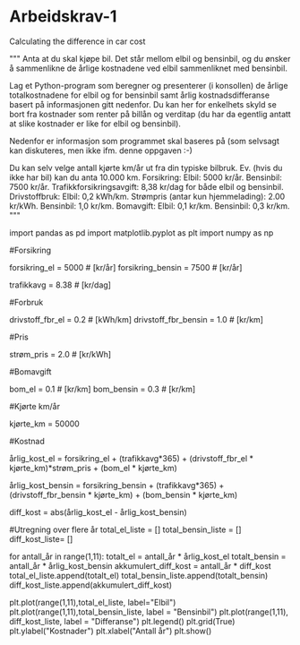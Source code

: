 # Arbeidskrav-1
Calculating the difference in car cost

"""
Anta at du skal kjøpe bil. Det står mellom elbil og bensinbil, og du ønsker å sammenlikne de årlige kostnadene ved elbil sammenliknet med bensinbil.

Lag et Python-program som beregner og presenterer (i konsollen) de årlige totalkostnadene for elbil og for bensinbil samt årlig kostnadsdifferanse basert på informasjonen gitt nedenfor. Du kan her for enkelhets skyld se bort fra kostnader som renter på billån og verditap (du har da egentlig antatt at slike kostnader er like for elbil og bensinbil).

Nedenfor er informasjon som programmet skal baseres på (som selvsagt kan diskuteres, men ikke ifm. denne oppgaven :-)

Du kan selv velge antall kjørte km/år ut fra din typiske bilbruk. Ev. (hvis du ikke har bil) kan du anta 10.000 km.
Forsikring: Elbil: 5000 kr/år. Bensinbil: 7500 kr/år.
Trafikkforsikringsavgift: 8,38 kr/dag for både elbil og bensinbil.
Drivstoffbruk: Elbil: 0,2 kWh/km. Strømpris (antar kun hjemmelading): 2.00 kr/kWh. Bensinbil: 1,0 kr/km.
Bomavgift: Elbil: 0,1 kr/km. Bensinbil: 0,3 kr/km.
"""

import pandas as pd
import matplotlib.pyplot as plt
import numpy as np


#Forsikring

forsikring_el = 5000 # [kr/år]
forsikring_bensin = 7500 # [kr/år]

trafikkavg = 8.38 # [kr/dag]

#Forbruk

drivstoff_fbr_el = 0.2 # [kWh/km]
drivstoff_fbr_bensin = 1.0 # [kr/km]

#Pris

strøm_pris = 2.0 # [kr/kWh]

#Bomavgift

bom_el = 0.1 # [kr/km]
bom_bensin = 0.3 # [kr/km]

#Kjørte km/år

kjørte_km = 50000


#Kostnad

årlig_kost_el = forsikring_el + (trafikkavg*365) + (drivstoff_fbr_el * kjørte_km)*strøm_pris + (bom_el * kjørte_km)

årlig_kost_bensin = forsikring_bensin + (trafikkavg*365) + (drivstoff_fbr_bensin * kjørte_km) + (bom_bensin * kjørte_km)

diff_kost = abs(årlig_kost_el - årlig_kost_bensin)



#Utregning over flere år
total_el_liste = []
total_bensin_liste = []
diff_kost_liste= []

for antall_år in range(1,11):
    totalt_el = antall_år * årlig_kost_el
    totalt_bensin = antall_år * årlig_kost_bensin
    akkumulert_diff_kost = antall_år * diff_kost
    total_el_liste.append(totalt_el)
    total_bensin_liste.append(totalt_bensin)
    diff_kost_liste.append(akkumulert_diff_kost)
    
    

plt.plot(range(1,11),total_el_liste, label="Elbil")
plt.plot(range(1,11),total_bensin_liste, label = "Bensinbil")
plt.plot(range(1,11), diff_kost_liste, label = "Differanse")
plt.legend()
plt.grid(True)
plt.ylabel("Kostnader")
plt.xlabel("Antall år")
plt.show()
